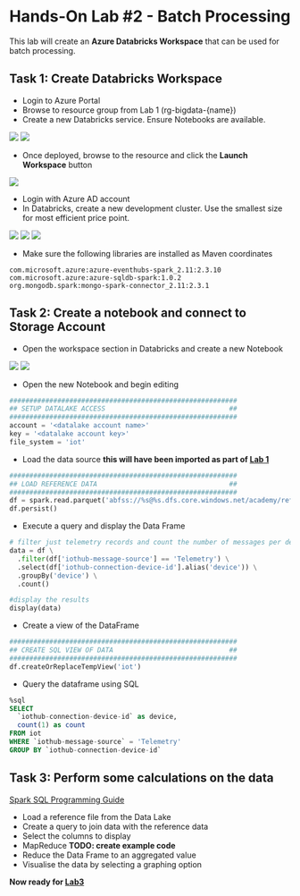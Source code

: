 # Hands-On Lab #2 - Batch Processing

This lab will create an **Azure Databricks Workspace** that can be used for batch processing.

## Task 1: Create Databricks Workspace

* Login to Azure Portal
* Browse to resource group from Lab 1 (rg-bigdata-{name})
* Create a new Databricks service. Ensure Notebooks are available.

![](databricks_create.png)
![](databricks_create_options.png)

* Once deployed, browse to the resource and click the **Launch Workspace** button

![](databricks_service.png)

* Login with Azure AD account
* In Databricks, create a new development cluster. Use the smallest size for most efficient price point.

![](databricks_portal.png)
![](databricks_cluster.png)
![](databricks_libraries.png)

* Make sure the following libraries are installed as Maven coordinates

```
com.microsoft.azure:azure-eventhubs-spark_2.11:2.3.10
com.microsoft.azure:azure-sqldb-spark:1.0.2
org.mongodb.spark:mongo-spark-connector_2.11:2.3.1
```

## Task 2: Create a notebook and connect to Storage Account

* Open the workspace section in Databricks and create a new Notebook

![](databricks_create_notebook.png)
![](databricks_create_notebook_properties.png)

* Open the new Notebook and begin editing

```python
#########################################################
## SETUP DATALAKE ACCESS                               ##
#########################################################
account = '<datalake account name>'
key = '<datalake account key>'
file_system = 'iot'
```

* Load the data source **this will have been imported as part of [Lab 1](../lab1/lab1.md)**

```python
#########################################################
## LOAD REFERENCE DATA                                 ##
#########################################################
df = spark.read.parquet('abfss://%s@%s.dfs.core.windows.net/academy/reference' % (file_system, account))
df.persist()
```

* Execute a query and display the Data Frame

```python
# filter just telemetry records and count the number of messages per device
data = df \
  .filter(df['iothub-message-source'] == 'Telemetry') \
  .select(df['iothub-connection-device-id'].alias('device')) \
  .groupBy('device') \
  .count()

#display the results
display(data)
```

* Create a view of the DataFrame

```python
#########################################################
## CREATE SQL VIEW OF DATA                             ##
#########################################################
df.createOrReplaceTempView('iot')
```

* Query the dataframe using SQL

```sql
%sql
SELECT 
  `iothub-connection-device-id` as device,
  count(1) as count
FROM iot
WHERE `iothub-message-source` = 'Telemetry'
GROUP BY `iothub-connection-device-id`
```

## Task 3: Perform some calculations on the data

[Spark SQL Programming Guide](https://spark.apache.org/docs/2.4.0/sql-programming-guide.html)

* Load a reference file from the Data Lake
* Create a query to join data with the reference data
* Select the columns to display
* MapReduce **TODO: create example code**
* Reduce the Data Frame to an aggregated value
* Visualise the data by selecting a graphing option

**Now ready for [Lab3](../lab3/lab3.md)**